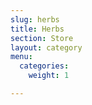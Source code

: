 ```yaml
---
slug: herbs
title: Herbs
section: Store
layout: category
menu:
  categories:
    weight: 1

---
```

